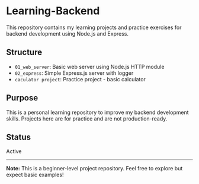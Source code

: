 # Learning-Backend

This repository contains my learning projects and practice exercises for backend development using Node.js and Express.

## Structure

- `01_web_server`: Basic web server using Node.js HTTP module
- `02_express`: Simple Express.js server with logger
- `caculator project`: Practice project - basic calculator

## Purpose

This is a personal learning repository to improve my backend development skills. Projects here are for practice and are not production-ready.

## Status

Active 

---

**Note:** This is a beginner-level project repository. Feel free to explore but expect basic examples!
